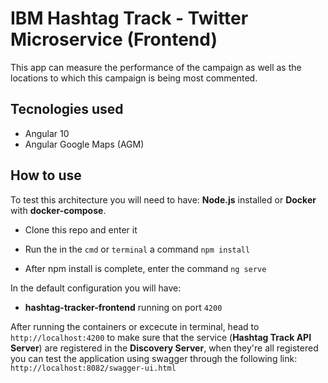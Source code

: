 # IBM Hashtag Track - Twitter Microservice (Frontend)

This app can measure the performance of the campaign as well as the locations to which this campaign is being most commented.


## Tecnologies used

- Angular 10
- Angular Google Maps (AGM)

## How to use

To test this architecture you will need to have: **Node.js** installed or **Docker** with **docker-compose**.

- Clone this repo and enter it

- Run the in the `cmd` or `terminal` a command `npm install`
- After npm install is complete, enter the command `ng serve`

In the default configuration you will have:

- **hashtag-tracker-frontend** running on port `4200`

After running the containers or excecute in terminal, head to `http://localhost:4200` to make sure that the service (**Hashtag Track API Server**) are registered in the **Discovery Server**, when they're all registered you can test the application using swagger through the following link: `http://localhost:8082/swagger-ui.html`
